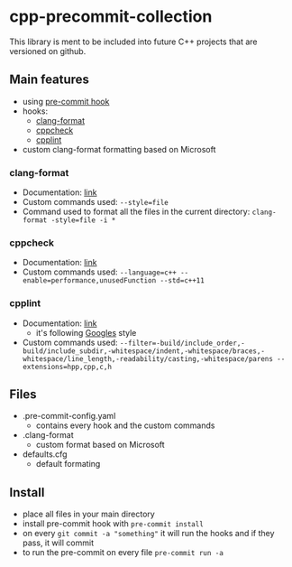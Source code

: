 # cpp-precommit-collection

This library is ment to be included into future C++ projects that are versioned on github.

## Main features
- using [pre-commit hook](https://pre-commit.com/) 
- hooks:
  - [clang-format](https://clang.llvm.org/)
  - [cppcheck](https://github.com/danmar/cppcheck)
  - [cpplint](https://github.com/cpplint/cpplint)
- custom clang-format formatting based on Microsoft

### clang-format
- Documentation: [link](https://clang.llvm.org/docs/ClangFormat.html)
- Custom commands used: `--style=file`
- Command used to format all the files in the current directory: `clang-format -style=file -i *`

### cppcheck
- Documentation: [link](https://cppcheck.sourceforge.io/manual.html)
- Custom commands used: `--language=c++ --enable=performance,unusedFunction --std=c++11`

### cpplint
- Documentation: [link](https://help.sider.review/tools/cplusplus/cpplint/)
  - it's following [Googles](https://google.github.io/styleguide/cppguide.html) style
- Custom commands used: `--filter=-build/include_order,-build/include_subdir,-whitespace/indent,-whitespace/braces,-whitespace/line_length,-readability/casting,-whitespace/parens --extensions=hpp,cpp,c,h`

## Files
- .pre-commit-config.yaml
  - contains every hook and the custom commands
- .clang-format
  - custom format based on Microsoft
- defaults.cfg
  - default formating

## Install
- place all files in your main directory
- install pre-commit hook with `pre-commit install`
- on every `git commit -a "something"` it will run the hooks and if they pass, it will commit
- to run the pre-commit on every file `pre-commit run -a`
